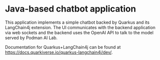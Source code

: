 # Java-based chatbot application

This application implements a simple chatbot backed by Quarkus and its
LangChain4j extension. The UI communicates with the backend application via
web sockets and the backend uses the OpenAI API to talk to the model served
by Podman AI Lab.

Documentation for Quarkus+LangChain4j can be found at
https://docs.quarkiverse.io/quarkus-langchain4j/dev/.
